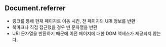 ## Document.referrer

- 링크를 통해 현재 페이지로 이동 시킨, 전 페이지의 URI 정보를 반환
- 북마크나 직접 접근했을 경우 빈 문자열을 반환
- URI 문자열을 반환하기 때문에 이전 페이지에 대한 DOM 액세스가 제공되지 않는다.
